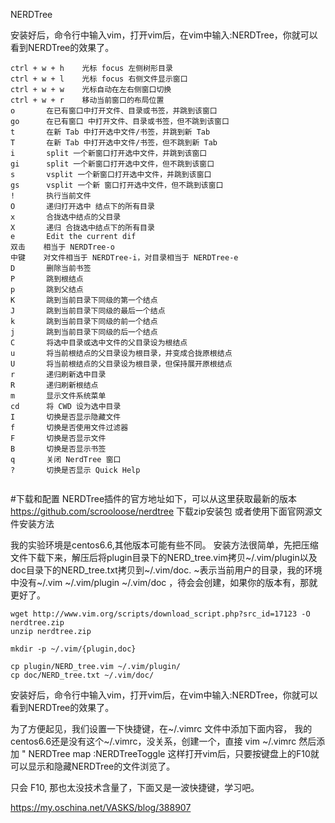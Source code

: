 NERDTree

安装好后，命令行中输入vim，打开vim后，在vim中输入:NERDTree，你就可以看到NERDTree的效果了。

```
ctrl + w + h    光标 focus 左侧树形目录
ctrl + w + l    光标 focus 右侧文件显示窗口
ctrl + w + w    光标自动在左右侧窗口切换
ctrl + w + r    移动当前窗口的布局位置
o       在已有窗口中打开文件、目录或书签，并跳到该窗口
go      在已有窗口 中打开文件、目录或书签，但不跳到该窗口
t       在新 Tab 中打开选中文件/书签，并跳到新 Tab
T       在新 Tab 中打开选中文件/书签，但不跳到新 Tab
i       split 一个新窗口打开选中文件，并跳到该窗口
gi      split 一个新窗口打开选中文件，但不跳到该窗口
s       vsplit 一个新窗口打开选中文件，并跳到该窗口
gs      vsplit 一个新 窗口打开选中文件，但不跳到该窗口
!       执行当前文件
O       递归打开选中 结点下的所有目录
x       合拢选中结点的父目录
X       递归 合拢选中结点下的所有目录
e       Edit the current dif
双击    相当于 NERDTree-o
中键    对文件相当于 NERDTree-i，对目录相当于 NERDTree-e
D       删除当前书签
P       跳到根结点
p       跳到父结点
K       跳到当前目录下同级的第一个结点
J       跳到当前目录下同级的最后一个结点
k       跳到当前目录下同级的前一个结点
j       跳到当前目录下同级的后一个结点
C       将选中目录或选中文件的父目录设为根结点
u       将当前根结点的父目录设为根目录，并变成合拢原根结点
U       将当前根结点的父目录设为根目录，但保持展开原根结点
r       递归刷新选中目录
R       递归刷新根结点
m       显示文件系统菜单
cd      将 CWD 设为选中目录
I       切换是否显示隐藏文件
f       切换是否使用文件过滤器
F       切换是否显示文件
B       切换是否显示书签
q       关闭 NerdTree 窗口
?       切换是否显示 Quick Help


```

#下载和配置 NERDTree插件的官方地址如下，可以从这里获取最新的版本 https://github.com/scrooloose/nerdtree 下载zip安装包 或者使用下面官网源文件安装方法

我的实验环境是centos6.6,其他版本可能有些不同。 安装方法很简单，先把压缩文件下载下来，解压后将plugin目录下的NERD_tree.vim拷贝~/.vim/plugin以及doc目录下的NERD_tree.txt拷贝到~/.vim/doc. ~表示当前用户的目录，我的环境中没有~/.vim ~/.vim/plugin ~/.vim/doc ，待会会创建，如果你的版本有，那就更好了。
```
wget http://www.vim.org/scripts/download_script.php?src_id=17123 -O nerdtree.zip
unzip nerdtree.zip

mkdir -p ~/.vim/{plugin,doc}

cp plugin/NERD_tree.vim ~/.vim/plugin/
cp doc/NERD_tree.txt ~/.vim/doc/

```
安装好后，命令行中输入vim，打开vim后，在vim中输入:NERDTree，你就可以看到NERDTree的效果了。

为了方便起见，我们设置一下快捷键，在~/.vimrc 文件中添加下面内容， 我的centos6.6还是没有这个~/.vimrc，没关系，创建一个，直接 vim ~/.vimrc 然后添加 " NERDTree map <F10> :NERDTreeToggle<CR> 这样打开vim后，只要按键盘上的F10就可以显示和隐藏NERDTree的文件浏览了。

只会 F10, 那也太没技术含量了，下面又是一波快捷键，学习吧。

https://my.oschina.net/VASKS/blog/388907
